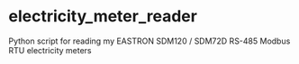 # electricity_meter_reader
Python script for reading my EASTRON SDM120 / SDM72D RS-485 Modbus RTU electricity meters
